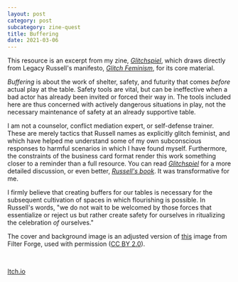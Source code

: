 ```yaml
---
layout: post
category: post
subcategory: zine-quest
title: Buffering
date: 2021-03-06
---
```


This resource is an excerpt from my zine, [*Glitchspiel*](https://vagrantludology.itch.io/glitchspiel), which draws directly from Legacy Russell's manifesto, [*Glitch Feminism*](https://www.versobooks.com/books/3668-glitch-feminism), for its core material.

*Buffering* is about the work of shelter, safety, and futurity that comes *before* actual play at the table. Safety tools are vital, but can be ineffective when a bad actor has already been invited or forced their way in. The tools included here are thus concerned with actively dangerous situations in play, not the necessary maintenance of safety at an already supportive table.

I am not a counselor, conflict mediation expert, or self-defense trainer. These are merely tactics that Russell names as explicitly glitch feminist, and which have helped me understand some of my own subconscious responses to harmful scenarios in which I have found myself. Furthermore, the constraints of the business card format render this work something closer to a reminder than a full resource. You can read [*Glitchspiel*](https://vagrantludology.itch.io/glitchspiel) for a more detailed discussion, or even better, [*Russell's book*](https://www.versobooks.com/books/3668-glitch-feminism). It was transformative for me.

I firmly believe that creating buffers for our tables is necessary for the subsequent cultivation of spaces in which flourishing is possible. In Russell's words, "we do not wait to be welcomed by those forces that essentialize or reject us but rather create safety for ourselves in ritualizing the celebration *of* ourselves."

The cover and background image is an adjusted version of [this](https://www.flickr.com/photos/filterforge/16002229606) image from Filter Forge, used with permission ([CC BY 2.0](https://creativecommons.org/licenses/by/2.0/)).

<br>

[Itch.io](https://steinea.itch.io/buffering)
